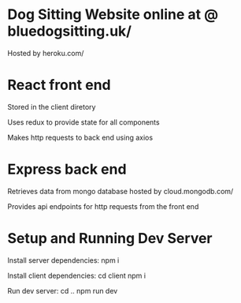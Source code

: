 # Dog Sitting Website online at @ bluedogsitting.uk/

Hosted by heroku.com/

# React front end

Stored in the client diretory

Uses redux to provide state for all components

Makes http requests to back end using axios

# Express back end

Retrieves data from mongo database hosted by cloud.mongodb.com/

Provides api endpoints for http requests from the front end

# Setup and Running Dev Server
Install server dependencies:
npm i

Install client dependencies:
cd client
npm i

Run dev server:
cd ..
npm run dev